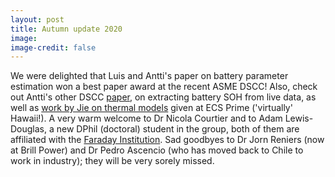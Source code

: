 ```yaml
---
layout: post
title: Autumn update 2020
image: 
image-credit: false
---
```

We were delighted that Luis and Antti's paper on battery parameter estimation won a best paper award at the recent ASME DSCC! Also, check out Antti's other DSCC [paper](../DSCC_2020_Aitio.pdf), on extracting battery SOH from live data, as well as [work by Jie on thermal models](https://ecs.confex.com/ecs/prime2020/meetingapp.cgi/Paper/143387) given at ECS Prime ('virtually' Hawaii!). A very warm welcome to Dr Nicola Courtier and to Adam Lewis-Douglas, a new DPhil (doctoral) student in the group, both of them are affiliated with the [Faraday Institution](http://faraday.ac.uk). Sad goodbyes to Dr Jorn Reniers (now at Brill Power) and Dr Pedro Ascencio (who has moved back to Chile to work in industry); they will be very sorely missed. 
